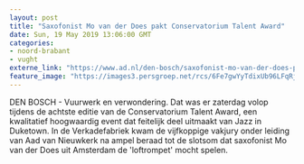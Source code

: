 ```yaml
---
layout: post
title: "Saxofonist Mo van der Does pakt Conservatorium Talent Award"
date: Sun, 19 May 2019 13:06:00 GMT
categories: 
- noord-brabant 
- vught 
externe_link: "https://www.ad.nl/den-bosch/saxofonist-mo-van-der-does-pakt-conservatorium-talent-award~a7e04737/"
feature_image: "https://images3.persgroep.net/rcs/6Fe7gwYyTdixUb96LFqRjrYP-O0/diocontent/148718240/_fitwidth/400/?appId=21791a8992982cd8da851550a453bd7f&quality=0.7"
---
```


DEN BOSCH - Vuurwerk en verwondering. Dat was er zaterdag volop tijdens de achtste editie van de Conservatorium Talent Award, een kwalitatief hoogwaardig event dat feitelijk deel uitmaakt van Jazz in Duketown. In de Verkadefabriek kwam de vijfkoppige vakjury onder leiding van Aad van Nieuwkerk na ampel beraad tot de slotsom dat saxofonist Mo van der Does uit Amsterdam de 'loftrompet' mocht spelen.

